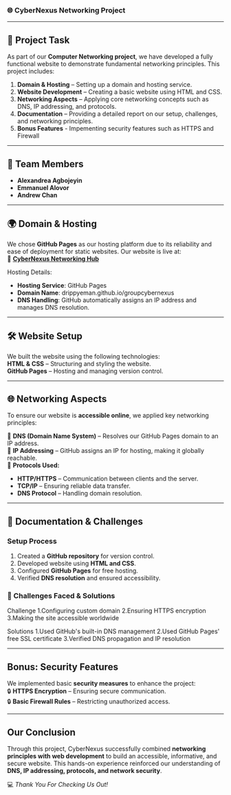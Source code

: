 ### **🌐 CyberNexus Networking Project**  

---

## **📌 Project Task**  
As part of our **Computer Networking project**, we have developed a fully functional website to demonstrate fundamental networking principles. This project includes:  

1. **Domain & Hosting** – Setting up a domain and hosting service.  
2. **Website Development** – Creating a basic website using HTML and CSS.  
3. **Networking Aspects** – Applying core networking concepts such as DNS, IP addressing, and protocols.  
4. **Documentation** – Providing a detailed report on our setup, challenges, and networking principles.
5. **Bonus Features** - Impementing security features such as HTTPS and Firewall

---

## **👥 Team Members**  
- **Alexandrea Agbojeyin**  
- **Emmanuel Alovor**  
- **Andrew Chan**  

---

## **🌍 Domain & Hosting**  
We chose **GitHub Pages** as our hosting platform due to its reliability and ease of deployment for static websites. Our website is live at:  
🔗 **[CyberNexus Networking Hub](https://drippyeman.github.io/groupcybernexus/)**  

Hosting Details:  
- **Hosting Service**: GitHub Pages  
- **Domain Name**: drippyeman.github.io/groupcybernexus  
- **DNS Handling**: GitHub automatically assigns an IP address and manages DNS resolution.  

---

## **🛠 Website Setup**  
We built the website using the following technologies:  
 **HTML & CSS** – Structuring and styling the website.  
 **GitHub Pages** – Hosting and managing version control.  

---

## **🌐 Networking Aspects**  
To ensure our website is **accessible online**, we applied key networking principles:  

🔹 **DNS (Domain Name System)** – Resolves our GitHub Pages domain to an IP address.  
🔹 **IP Addressing** – GitHub assigns an IP for hosting, making it globally reachable.  
🔹 **Protocols Used:**  
   - **HTTP/HTTPS** – Communication between clients and the server.  
   - **TCP/IP** – Ensuring reliable data transfer.  
   - **DNS Protocol** – Handling domain resolution.  

---

## **📄 Documentation & Challenges**  
###  Setup Process 
1. Created a **GitHub repository** for version control.  
2. Developed website using **HTML and CSS**.  
3. Configured **GitHub Pages** for free hosting.  
4. Verified **DNS resolution** and ensured accessibility.  

### **🚧 Challenges Faced & Solutions**  
Challenge
1.Configuring custom domain 
2.Ensuring HTTPS encryption
3.Making the site accessible worldwide

Solutions
1.Used GitHub's built-in DNS management
2.Used GitHub Pages' free SSL certificate
3.Verified DNS propagation and IP resolution

---

##  Bonus: Security Features 
We implemented basic **security measures** to enhance the project:  
🔒 **HTTPS Encryption** – Ensuring secure communication.  
🔒 **Basic Firewall Rules** – Restricting unauthorized access.  

---

##  Our Conclusion 
Through this project, CyberNexus successfully combined **networking principles with web development** to build an accessible, informative, and secure website. This hands-on experience reinforced our understanding of **DNS, IP addressing, protocols, and network security**.  

💻 _Thank You For Checking Us Out!_

